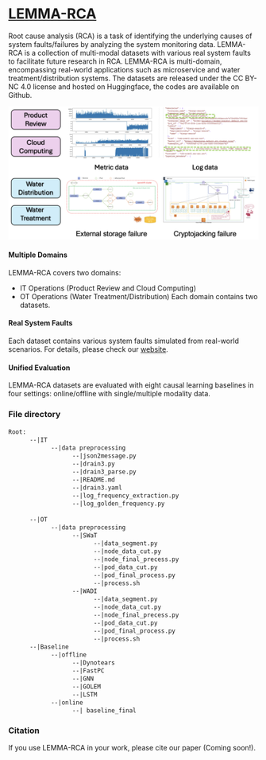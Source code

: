 # [LEMMA-RCA](https://lemma-rca.github.io/)
Root cause analysis (RCA) is a task of identifying the underlying causes of system faults/failures by analyzing the system monitoring data. LEMMA-RCA is a collection of multi-modal datasets with various real system faults to facilitate future research in RCA. LEMMA-RCA is multi-domain, encompassing real-world applications such as microservice and water treatment/distribution systems. The datasets are released under the CC BY-NC 4.0 license and hosted on Huggingface, the codes are available on Github.


<img src="./Other/rca_update.png" alt="drawing" style="width:600px;"/> 
<!-- ![Alt](./Other/rca_update.png){ width: 600px; } -->


#### Multiple Domains
LEMMA-RCA covers two domains: 
- IT Operations (Product Review and Cloud Computing)
- OT Operations (Water Treatment/Distribution)
Each domain contains two datasets.

#### Real System Faults
Each dataset contains various system faults simulated from real-world scenarios. 
For details, please check our [website](https://lemma-rca.github.io/).

#### Unified Evaluation
LEMMA-RCA datasets are evaluated with eight causal learning baselines in four settings: online/offline with single/multiple modality data.

### File directory
```
Root:
      --|IT
            --|data preprocessing
                  --|json2message.py
                  --|drain3.py
                  --|drain3_parse.py
                  --|README.md
                  --|drain3.yaml
                  --|log_frequency_extraction.py
                  --|log_golden_frequency.py

      --|OT
            --|data preprocessing
                  --|SWaT
                        --|data_segment.py
                        --|node_data_cut.py
                        --|node_final_precess.py
                        --|pod_data_cut.py
                        --|pod_final_process.py
                        --|process.sh
                  --|WADI
                        --|data_segment.py
                        --|node_data_cut.py
                        --|node_final_precess.py
                        --|pod_data_cut.py
                        --|pod_final_process.py
                        --|process.sh
      --|Baseline
            --|offline
                  --|Dynotears
                  --|FastPC
                  --|GNN
                  --|GOLEM
                  --|LSTM
            --|online
                  --| baseline_final
```
### Citation
If you use LEMMA-RCA in your work, please cite our paper (Coming soon!).

